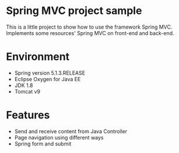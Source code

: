 # Spring MVC project sample

This is a little project to show how to use the framework Spring MVC. Implements some resources' Spring MVC on front-end and back-end.

 # Environment

* Spring version 5.1.3.RELEASE
* Eclipse Oxygen for Java EE 
* JDK 1.8
* Tomcat v9

# Features

* Send and receive content from Java Controller
* Page navigation using different ways
* Spring form and submit
